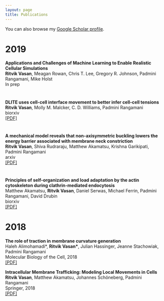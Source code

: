 ```yaml
---
layout: page
title: Publications
---
```


You can also browse my <a href="https://scholar.google.com/citations?user=NFIAyPIAAAAJ&hl=en&oi=ao" target="_blank">Google Scholar profile</a>.
<br />

<h1>
    <a name='2019'></a> 2019
</h1>
<div class="media">
    <div class="media-body">
       <p class="media-heading">
          <strong>Applications and Challenges of Machine Learning to Enable Realistic Cellular Simulations
</strong><br />
          <b>Ritvik Vasan</b>, Meagan Rowan, Chris T. Lee, Gregory R. Johnson, Padmini Rangamani, Mike Holst<br />
          In prep<br />
       </p>
    </div>
</div>
<h1>
</h1>
<div class="media">
    <div class="media-body">
       <p class="media-heading">
          <strong>DLITE uses cell-cell interface movement to better infer cell-cell tensions
</strong><br />
          <b>Ritvik Vasan</b>, Molly M. Malcker, C. D. Williams, Padmini Rangamani<br />
          biorxiv<br />
          <a href="https://www.biorxiv.org/content/biorxiv/early/2019/04/29/541144.full.pdf">[PDF]</a> <br />
       </p>
    </div>
</div>
<h1>
</h1>
<div class="media">
    <div class="media-body">
       <p class="media-heading">
          <strong>A mechanical model reveals that non-axisymmetric buckling lowers the energy barrier associated with membrane neck constriction
</strong><br />
          <b>Ritvik Vasan</b>, Shiva Rudraraju, Matthew Akamatsu, Krishna Garikipati, Padmini Rangamani<br />
          arxiv<br />
          <a href="https://arxiv.org/pdf/1906.06443.pdf">[PDF]</a> <br />
       </p>
    </div>
</div>
<h1>
</h1>
<div class="media">
    <div class="media-body">
       <p class="media-heading">
          <strong>Principles of self-organization and load adaptation by the actin cytoskeleton during clathrin-mediated endocytosis
</strong><br />
          Matthew Akamatsu, <b>Ritvik Vasan</b>, Daniel Serwas, Michael Ferrin, Padmini Rangamani, David Drubin<br />
          biorxiv<br />
          <a href="https://www.biorxiv.org/content/biorxiv/early/2019/06/21/678797.full.pdf">[PDF]</a> <br />
       </p>
    </div>
</div>
<h1>
    <a name='2018'></a> 2018
</h1>
<div class="media">
    <div class="media-body">
       <p class="media-heading">
          <strong>The role of traction in membrane curvature generation</strong><br />
          Haleh Alimohamadi*, <b>Ritvik Vasan*</b>, Julian Hassinger, Jeanne Stachowiak, Padmini Rangamani<br />
          Molecular Biology of the Cell, 2018<br />
          <a href="https://www.molbiolcell.org/doi/pdf/10.1091/mbc.E18-02-0087">[PDF]</a><br />
       </p>
    </div>
</div> 
<div class="media">
    <div class="media-body">
       <p class="media-heading">
          <strong>Intracellular Membrane Trafficking: Modeling Local Movements in Cells</strong><br />
          <b>Ritvik Vasan</b>, Matthew Akamatsu, Johannes Schöneberg, Padmini Rangamani <br />
          Springer, 2018<br />
          <a href="https://link.springer.com/content/pdf/10.1007%2F978-3-319-96842-1_9.pdf">[PDF]</a><br />
       </p>
    </div>
</div>
